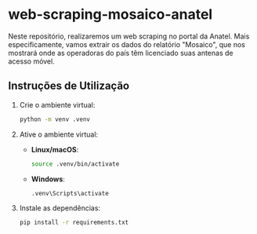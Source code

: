 # web-scraping-mosaico-anatel
Neste repositório, realizaremos um web scraping no portal da Anatel. Mais especificamente, vamos extrair os dados do relatório "Mosaico", que nos mostrará onde as operadoras do país têm licenciado suas antenas de acesso móvel.

## Instruções de Utilização

1. Crie o ambiente virtual:
   ```bash
   python -m venv .venv
   ```

2. Ative o ambiente virtual:
   - **Linux/macOS**:
     ```bash
     source .venv/bin/activate
     ```
   - **Windows**:
     ```cmd
     .venv\Scripts\activate
     ```

3. Instale as dependências:
   ```bash
   pip install -r requirements.txt
   ```
